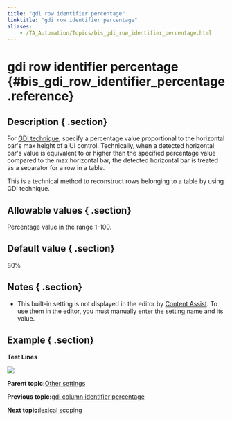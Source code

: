```yaml
--- 
title: "gdi row identifier percentage"
linktitle: "gdi row identifier percentage"
aliases: 
    - /TA_Automation/Topics/bis_gdi_row_identifier_percentage.html
---
```

# gdi row identifier percentage {#bis_gdi_row_identifier_percentage .reference}

## Description { .section}

For [GDI technique](aut_text_recognition_techniques.html), specify a percentage value proportional to the horizontal bar's max height of a UI control. Technically, when a detected horizontal bar's value is equivalent to or higher than the specified percentage value compared to the max horizontal bar, the detected horizontal bar is treated as a separator for a row in a table.

This is a technical method to reconstruct rows belonging to a table by using GDI technique.

## Allowable values { .section}

Percentage value in the range 1-100.

## Default value { .section}

80%

## Notes { .section}

-   This built-in setting is not displayed in the editor by [Content Assist](../../TA_Help/Topics/ug_content_assist.html). To use them in the editor, you must manually enter the setting name and its value.

## Example { .section}

**Test Lines**

![](../Images/bis_gdi_gdi_row_identifier_percentage_pgm.png)

**Parent topic:**[Other settings](../../TA_Automation/Topics/bis_other.html)

**Previous topic:**[gdi column identifier percentage](../../TA_Automation/Topics/bis_gdi_column_identifier_percentage.html)

**Next topic:**[lexical scoping](../../TA_Automation/Topics/bis_lexical_scoping.html)

